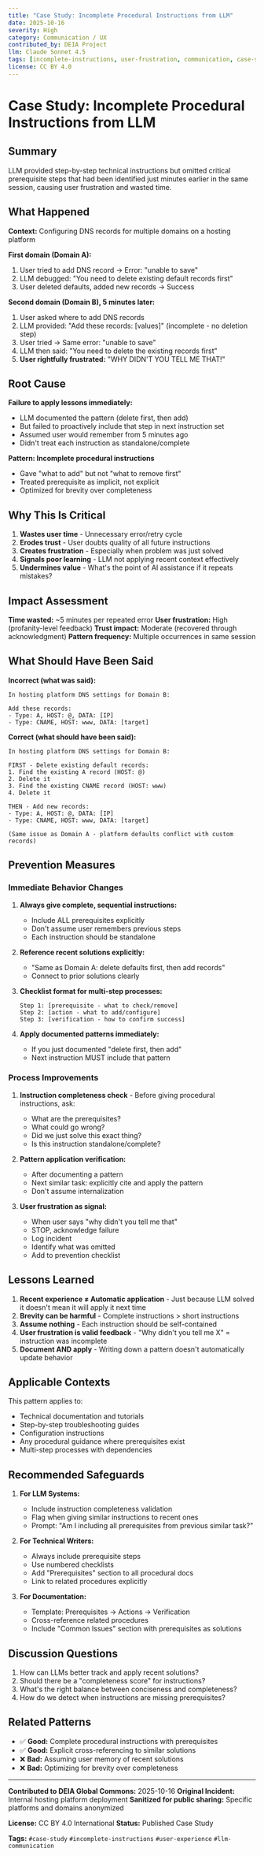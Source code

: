 ```yaml
---
title: "Case Study: Incomplete Procedural Instructions from LLM"
date: 2025-10-16
severity: High
category: Communication / UX
contributed_by: DEIA Project
llm: Claude Sonnet 4.5
tags: [incomplete-instructions, user-frustration, communication, case-study]
license: CC BY 4.0
---
```


# Case Study: Incomplete Procedural Instructions from LLM

## Summary

LLM provided step-by-step technical instructions but omitted critical prerequisite steps that had been identified just minutes earlier in the same session, causing user frustration and wasted time.

## What Happened

**Context:** Configuring DNS records for multiple domains on a hosting platform

**First domain (Domain A):**
1. User tried to add DNS record → Error: "unable to save"
2. LLM debugged: "You need to delete existing default records first"
3. User deleted defaults, added new records → Success

**Second domain (Domain B), 5 minutes later:**
1. User asked where to add DNS records
2. LLM provided: "Add these records: [values]" (incomplete - no deletion step)
3. User tried → Same error: "unable to save"
4. LLM then said: "You need to delete the existing records first"
5. **User rightfully frustrated:** "WHY DIDN'T YOU TELL ME THAT!"

## Root Cause

**Failure to apply lessons immediately:**
- LLM documented the pattern (delete first, then add)
- But failed to proactively include that step in next instruction set
- Assumed user would remember from 5 minutes ago
- Didn't treat each instruction as standalone/complete

**Pattern: Incomplete procedural instructions**
- Gave "what to add" but not "what to remove first"
- Treated prerequisite as implicit, not explicit
- Optimized for brevity over completeness

## Why This Is Critical

1. **Wastes user time** - Unnecessary error/retry cycle
2. **Erodes trust** - User doubts quality of all future instructions
3. **Creates frustration** - Especially when problem was just solved
4. **Signals poor learning** - LLM not applying recent context effectively
5. **Undermines value** - What's the point of AI assistance if it repeats mistakes?

## Impact Assessment

**Time wasted:** ~5 minutes per repeated error
**User frustration:** High (profanity-level feedback)
**Trust impact:** Moderate (recovered through acknowledgment)
**Pattern frequency:** Multiple occurrences in same session

## What Should Have Been Said

**Incorrect (what was said):**
```
In hosting platform DNS settings for Domain B:

Add these records:
- Type: A, HOST: @, DATA: [IP]
- Type: CNAME, HOST: www, DATA: [target]
```

**Correct (what should have been said):**
```
In hosting platform DNS settings for Domain B:

FIRST - Delete existing default records:
1. Find the existing A record (HOST: @)
2. Delete it
3. Find the existing CNAME record (HOST: www)
4. Delete it

THEN - Add new records:
- Type: A, HOST: @, DATA: [IP]
- Type: CNAME, HOST: www, DATA: [target]

(Same issue as Domain A - platform defaults conflict with custom records)
```

## Prevention Measures

### Immediate Behavior Changes

1. **Always give complete, sequential instructions:**
   - Include ALL prerequisites explicitly
   - Don't assume user remembers previous steps
   - Each instruction should be standalone

2. **Reference recent solutions explicitly:**
   - "Same as Domain A: delete defaults first, then add records"
   - Connect to prior solutions clearly

3. **Checklist format for multi-step processes:**
   ```
   Step 1: [prerequisite - what to check/remove]
   Step 2: [action - what to add/configure]
   Step 3: [verification - how to confirm success]
   ```

4. **Apply documented patterns immediately:**
   - If you just documented "delete first, then add"
   - Next instruction MUST include that pattern

### Process Improvements

1. **Instruction completeness check** - Before giving procedural instructions, ask:
   - What are the prerequisites?
   - What could go wrong?
   - Did we just solve this exact thing?
   - Is this instruction standalone/complete?

2. **Pattern application verification:**
   - After documenting a pattern
   - Next similar task: explicitly cite and apply the pattern
   - Don't assume internalization

3. **User frustration as signal:**
   - When user says "why didn't you tell me that"
   - STOP, acknowledge failure
   - Log incident
   - Identify what was omitted
   - Add to prevention checklist

## Lessons Learned

1. **Recent experience ≠ Automatic application** - Just because LLM solved it doesn't mean it will apply it next time
2. **Brevity can be harmful** - Complete instructions > short instructions
3. **Assume nothing** - Each instruction should be self-contained
4. **User frustration is valid feedback** - "Why didn't you tell me X" = instruction was incomplete
5. **Document AND apply** - Writing down a pattern doesn't automatically update behavior

## Applicable Contexts

This pattern applies to:
- Technical documentation and tutorials
- Step-by-step troubleshooting guides
- Configuration instructions
- Any procedural guidance where prerequisites exist
- Multi-step processes with dependencies

## Recommended Safeguards

1. **For LLM Systems:**
   - Include instruction completeness validation
   - Flag when giving similar instructions to recent ones
   - Prompt: "Am I including all prerequisites from previous similar task?"

2. **For Technical Writers:**
   - Always include prerequisite steps
   - Use numbered checklists
   - Add "Prerequisites" section to all procedural docs
   - Link to related procedures explicitly

3. **For Documentation:**
   - Template: Prerequisites → Actions → Verification
   - Cross-reference related procedures
   - Include "Common Issues" section with prerequisites as solutions

## Discussion Questions

1. How can LLMs better track and apply recent solutions?
2. Should there be a "completeness score" for instructions?
3. What's the right balance between conciseness and completeness?
4. How do we detect when instructions are missing prerequisites?

## Related Patterns

- ✅ **Good:** Complete procedural instructions with prerequisites
- ✅ **Good:** Explicit cross-referencing to similar solutions
- ❌ **Bad:** Assuming user memory of recent solutions
- ❌ **Bad:** Optimizing for brevity over completeness

---

**Contributed to DEIA Global Commons:** 2025-10-16
**Original Incident:** Internal hosting platform deployment
**Sanitized for public sharing:** Specific platforms and domains anonymized

**License:** CC BY 4.0 International
**Status:** Published Case Study

**Tags:** `#case-study` `#incomplete-instructions` `#user-experience` `#llm-communication`
